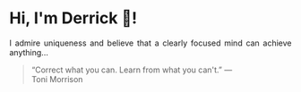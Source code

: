 # Hi, I'm Derrick 👋!
<p align="justify">I admire uniqueness and believe that a clearly focused mind can achieve anything...</p> 
<!-- #quote-start -->
<blockquote>&ldquo;Correct what you can. Learn from what you can't.&rdquo; &mdash; <footer>Toni Morrison</footer></blockquote>
<!-- #quote-end -->
